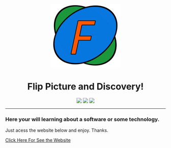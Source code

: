 <div align="center"> 
   <img width="220px" height="200px" src="https://github.com/Artur-Cavalcante/flip-picture/blob/migrate_to_react/frontend/public/FlipPictureLogo.svg">
   <h1 font-family: sans-serif;>Flip Picture and Discovery!</h1>
</div>

<div align="center">
   <img src="https://img.shields.io/badge/yarn-v1.13.0-brightgreen">
   <img src="https://img.shields.io/badge/react-v16.13.0-blue">
   <img src="https://img.shields.io/badge/tailwindcss-v1.2.0-9cf">
</div>

---

### Here your will learning about a software or some technology.
Just acess the website below and enjoy.
Thanks.


<a href="https://artur-cavalcante.github.io/flip-picture/" target="blank">Click Here For See the Website<a/>
